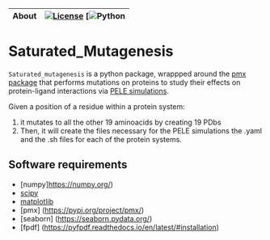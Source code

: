 | **About** | [![License](https://img.shields.io/badge/License-MIT-blue.svg)](LICENSE) [![Python](https://img.shields.io/badge/python-2.7%20-blue.svg)
| :------ | :------- |

# Saturated_Mutagenesis
`Saturated_mutagenesis` is a python package, wrappped around the [pmx package](https://github.com/deGrootLab/pmx) that performs mutations on proteins to study their effects on protein-ligand interactions via [PELE simulations](http://www.nostrumbiodiscovery.com/pele.html).  

Given a position of a residue within a protein system:
1. it mutates to all the other 19 aminoacids by creating 19 PDbs
2. Then, it will create the files necessary for the PELE simulations the .yaml and the .sh files for each of the protein systems.

## Software requirements
* [numpy]https://numpy.org/)
* [scipy](https://www.scipy.org/)
* [matplotlib](https://matplotlib.org/)
* [pmx] (https://pypi.org/project/pmx/)
* [seaborn] (https://seaborn.pydata.org/)
* [fpdf] (https://pyfpdf.readthedocs.io/en/latest/#installation)
